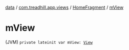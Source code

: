 [data](../../index.md) / [com.treadhill.app.views](../index.md) / [HomeFragment](index.md) / [mView](./m-view.md)

# mView

(JVM) `private lateinit var mView: `[`View`](https://developer.android.com/reference/android/view/View.html)